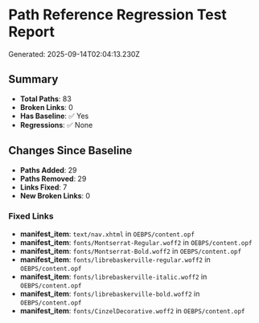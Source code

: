 # Path Reference Regression Test Report

Generated: 2025-09-14T02:04:13.230Z

## Summary

- **Total Paths**: 83
- **Broken Links**: 0
- **Has Baseline**: ✅ Yes
- **Regressions**: ✅ None

## Changes Since Baseline

- **Paths Added**: 29
- **Paths Removed**: 29
- **Links Fixed**: 7
- **New Broken Links**: 0

### Fixed Links

- **manifest_item**: `text/nav.xhtml` in `OEBPS/content.opf`
- **manifest_item**: `fonts/Montserrat-Regular.woff2` in `OEBPS/content.opf`
- **manifest_item**: `fonts/Montserrat-Bold.woff2` in `OEBPS/content.opf`
- **manifest_item**: `fonts/librebaskerville-regular.woff2` in `OEBPS/content.opf`
- **manifest_item**: `fonts/librebaskerville-italic.woff2` in `OEBPS/content.opf`
- **manifest_item**: `fonts/librebaskerville-bold.woff2` in `OEBPS/content.opf`
- **manifest_item**: `fonts/CinzelDecorative.woff2` in `OEBPS/content.opf`


